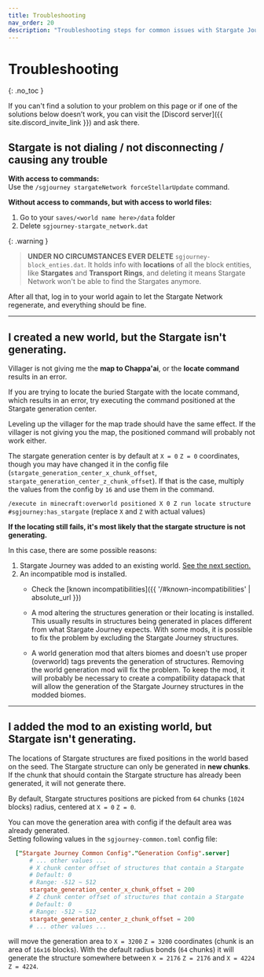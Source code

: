 ```yaml
---
title: Troubleshooting
nav_order: 20
description: "Troubleshooting steps for common issues with Stargate Journey Minecraft mod"
---
```


# Troubleshooting
{: .no_toc }

If you can't find a solution to your problem on this page or if one of the solutions below doesn’t work, 
you can visit the [Discord server]({{ site.discord_invite_link }}) and ask there.

## Stargate is not dialing / not disconnecting / causing any trouble
**With access to commands:**  
Use the `/sgjourney stargateNetwork forceStellarUpdate` command.

**Without access to commands, but with access to world files:**  
1. Go to your `saves/<world name here>/data` folder  
2. Delete `sgjourney-stargate_network.dat`

{: .warning }
> **UNDER NO CIRCUMSTANCES EVER DELETE** `sgjourney-block_enties.dat`.
> It holds info with **locations** of all the block entities, 
> like **Stargates** and **Transport Rings**,
> and deleting it means Stargate Network won't be able to find the Stargates anymore.

After all that, log in to your world again to let the Stargate Network regenerate, and everything should be fine.

___

## I created a new world, but the Stargate isn't generating.
Villager is not giving me the **map to Chappa'ai**, or the **locate command** results in an error.

If you are trying to locate the buried Stargate with the locate command, which results in an error,
try executing the command positioned at the Stargate generation center.

Leveling up the villager for the map trade should have the same effect.
If the villager is not giving you the map, the positioned command will probably not work either.

The stargate generation center is by default at `X = 0` `Z = 0` coordinates,
though you may have changed it in the config file
(`stargate_generation_center_x_chunk_offset`, `stargate_generation_center_z_chunk_offset`).
If that is the case, multiply the values from the config by `16`
and use them in the command.

`/execute in minecraft:overworld positioned X 0 Z run locate structure #sgjourney:has_stargate` (replace `X` and `Z` with actual values)

**If the locating still fails, it's most likely that the stargate structure is not generating.**

In this case, there are some possible reasons:
1. Stargate Journey was added to an existing world. [See the next section.](#i-added-the-mod-to-an-existing-world-but-stargate-isnt-generating)
2. An incompatible mod is installed.
   - Check the [known incompatibilities]({{ '/#known-incompatibilities' | absolute_url }})
   - A mod altering the structures generation or their locating is installed.
     This usually results in structures being generated in places different from what Stargate Journey expects.
     With some mods, it is possible to fix the problem by excluding the Stargate Journey structures.

   - A world generation mod that alters biomes and doesn't use proper (overworld) tags prevents the generation of structures.
     Removing the world generation mod will fix the problem.
     To keep the mod, it will probably be necessary to create a compatibility datapack
     that will allow the generation of the Stargate Journey structures in the modded biomes.

___


## I added the mod to an existing world, but Stargate isn't generating.
The locations of Stargate structures are fixed positions in the world based on the seed.
The Stargate structure can only be generated in **new chunks**.
If the chunk that should contain the Stargate structure has already been generated, it will not generate there.

By default, Stargate structures positions are picked from `64` chunks (`1024` blocks) radius, centered at `X = 0` `Z = 0`.

You can move the generation area with config if the default area was already generated.  
Setting following values in the `sgjourney-common.toml` config file:

```toml
  ["Stargate Journey Common Config"."Generation Config".server]
      # ... other values ...
      # X chunk center offset of structures that contain a Stargate
      # Default: 0
      # Range: -512 ~ 512
      stargate_generation_center_x_chunk_offset = 200
      # Z chunk center offset of structures that contain a Stargate
      # Default: 0
      # Range: -512 ~ 512
      stargate_generation_center_z_chunk_offset = 200
      # ... other values ...
```

will move the generation area to `X = 3200` `Z = 3200` coordinates (chunk is an area of `16x16` blocks).
With the default radius bonds (`64` chunks) it will generate the structure somewhere between `X = 2176` `Z = 2176` and `X = 4224` `Z = 4224`.

